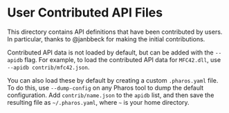 # User Contributed API Files #

This directory contains API definitions that have been contributed by
users.  In particular, thanks to @janbbeck for making the initial
contributions.

Contributed API data is not loaded by default, but can be added with
the `--apidb` flag.  For example, to load the contributed API data for
`MFC42.dll`, use `--apidb contrib/mfc42.json`.

You can also load these by default by creating a custom `.pharos.yaml`
file.  To do this, use `--dump-config` on any Pharos tool to dump the
default configuration.  Add `contrib/name.json` to the `apidb` list,
and then save the resulting file as `~/.pharos.yaml`, where `~` is
your home directory.

